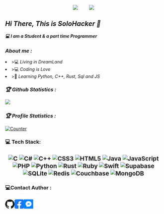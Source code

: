 <!-- Github README -->
<p align="center"><a href="https://github.com/solohackerzorg">
<img height="165" src="https://github-readme-stats.vercel.app/api?username=solohackerzorg&show_icons=true&theme=dracula" /></a>
&nbsp;&nbsp;&nbsp;&nbsp;&nbsp;&nbsp;&nbsp;
<a href="https://github.com/solohackerzorg"><img src="https://github-readme-stats.vercel.app/api/top-langs/?username=solohackerzorg&theme=dracula" />
</a></p>
<h2><b><i>Hi There, This is SoloHacker 👋</i></b></h2>
<b><i>💻 I am a Student & a part time Programmer</i></b>
<h3><b><i> About me :</i></b></h3>
<li> >💻 <i>Living in DreamLand</i></li>
<li> >💻 <i>Coding is Love</i></li>
<li> >🐍 <i>Learning Python, C++, Rust, Sql and JS</i></li>

<h3><b><i>🏆 Github Statistics :</i></b></h3>
<a href="https://github.com/solohackerzorg"><img width=550 src="https://github-profile-trophy.vercel.app/?username=solohackerzorg&theme=dracula&no-frame=true&title=Followers,Stars,Commit,Repository,Issues"/></a>

<h3><b><i>🏆 Profile Statistics :</i></b></h3>
<a href="https://github.com/solohackerzorg"><img height="25" title="Counter" src="https://komarev.com/ghpvc/?username=solohackerzorg&color=blueviolet&style=flat-square"><br></a>
<h3><b> 💻 Tech Stack:
<h3 align="center">

![C](https://img.shields.io/badge/c-%2300599C.svg?style=for-the-badge&logo=c&logoColor=white) ![C#](https://img.shields.io/badge/c%23-%23239120.svg?style=for-the-badge&logo=c-sharp&logoColor=white) ![C++](https://img.shields.io/badge/c++-%2300599C.svg?style=for-the-badge&logo=c%2B%2B&logoColor=white) ![CSS3](https://img.shields.io/badge/css3-%231572B6.svg?style=for-the-badge&logo=css3&logoColor=white) ![HTML5](https://img.shields.io/badge/html5-%23E34F26.svg?style=for-the-badge&logo=html5&logoColor=white) ![Java](https://img.shields.io/badge/java-%23ED8B00.svg?style=for-the-badge&logo=java&logoColor=white) ![JavaScript](https://img.shields.io/badge/javascript-%23323330.svg?style=for-the-badge&logo=javascript&logoColor=%23F7DF1E) ![PHP](https://img.shields.io/badge/php-%23777BB4.svg?style=for-the-badge&logo=php&logoColor=white) ![Python](https://img.shields.io/badge/python-3670A0?style=for-the-badge&logo=python&logoColor=ffdd54) ![Rust](https://img.shields.io/badge/rust-%23000000.svg?style=for-the-badge&logo=rust&logoColor=white) ![Ruby](https://img.shields.io/badge/ruby-%23CC342D.svg?style=for-the-badge&logo=ruby&logoColor=white) ![Swift](https://img.shields.io/badge/swift-F54A2A?style=for-the-badge&logo=swift&logoColor=white) 	![Supabase](https://img.shields.io/badge/Supabase-3ECF8E?style=for-the-badge&logo=supabase&logoColor=white) ![SQLite](https://img.shields.io/badge/sqlite-%2307405e.svg?style=for-the-badge&logo=sqlite&logoColor=white) ![Redis](https://img.shields.io/badge/redis-%23DD0031.svg?style=for-the-badge&logo=redis&logoColor=white) ![Couchbase](https://img.shields.io/badge/Couchbase-EA2328?style=for-the-badge&logo=couchbase&logoColor=white) ![MongoDB](https://img.shields.io/badge/MongoDB-%234ea94b.svg?style=for-the-badge&logo=mongodb&logoColor=white)
 
<h4><b> 💻Contact Author :</b></h3>
<a href="https://github.com/solohackerzorg"><img align="left" title="Github" alt="Github" width="30px" src="png_pic/github.png" /></a>
<a href="https://fb.com/foundersolohackerzorg"><img align="left" title="Facebook" alt="Facebook" width="30px" src="png_pic/facebook.png" /></a>
<a href="https://m.me/foundersolohackerzorg"><img align="left" title="Messenger" alt="Messenger" width="30px" src="png_pic/messenger.png" /><br></a>

